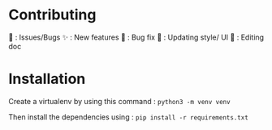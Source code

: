 # Contributing

:rotating_light: : Issues/Bugs
:sparkles: : New features
:bug: : Bug fix
:art: : Updating style/ UI
:memo: : Editing doc

# Installation

Create a virtualenv by using this command :
``
python3 -m venv venv
``

Then install the dependencies using :
``
pip install -r requirements.txt
``